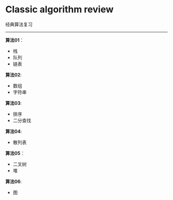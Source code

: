 # Classic algorithm review
经典算法复习   

-----------
**算法01**：
+ 栈
+ 队列
+ 链表

**算法02**:
+ 数组
+ 字符串

**算法03**:
+ 排序
+ 二分查找

**算法04**:
+ 散列表

**算法05**：
+ 二叉树
+ 堆  

**算法06**:
+ 图
